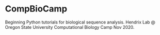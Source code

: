 # CompBioCamp

Beginning Python tutorials for biological sequence analysis. Hendrix Lab @ Oregon State University Computational Biology Camp Nov 2020. 
